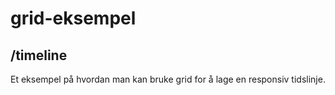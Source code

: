 # grid-eksempel
 
## /timeline
Et eksempel på hvordan man kan bruke grid for å lage en responsiv tidslinje.